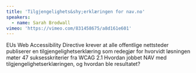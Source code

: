 ```yaml
---
title: 'Tilgjengelighets&shy;erklæringen for nav.no'
speakers:
  - name: Sarah Brodwall
vimeo: 'https://vimeo.com/831458675/a8d161e601'
---
```


EUs Web Accessibility Directive krever at alle offentlige nettsteder publiserer en tilgjengelighetserklæring som redegjør for hvorvidt løsningen møter 47 suksesskriterier fra WCAG 2.1 Hvordan jobbet NAV med tilgjengelighetserklæringen, og hvordan ble resultatet?